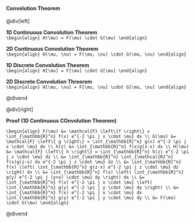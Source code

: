 #### Convolution Theorem

@div[left]

__1D Continuous Convolution Theorem__<br>
`\begin{align} H(\mu) = F(\mu) \cdot G(\mu) \end{align}`

__2D Continuous Convolution Theorem__<br>
`\begin{align} H(\mu, \nu) = F(\mu, \nu) \cdot G(\mu, \nu) \end{align}`

__1D Discrete Convolution Theorem__<br>
`\begin{align} H[\mu] = F[\mu] \cdot G[\mu] \end{align}`

__2D Discrete Convolution Threorem__<br>
`\begin{align} H[\mu, \nu] = F[\mu, \nu] \cdot G[\mu, \nu] \end{align}`

@divend

@div[right]

__Proof (1D Continuous COnvolution Theorem)__

`\begin{align} F(\mu) &= \mathcal{F} \left\{f \right\} = \int_{\mathbb{R}^n} f(x) e^{-2 \pi j x \cdot \mu} dx \\ G(\mu) &= \mathcal{F} \left\{ g \right\} = \int_{\mathbb{R}^n} g(x) e^{-2 \pi j x \cdot \mu} dx \\ h(z) &= \int_{\mathbb{R}^n} f(x)g(z-x) dx \\ H(\mu) &= \mathcal{F} \left\{ h \right\} = \int_{\mathbb{R}^n} h(z) e^{-2 \pi j z \cdot \mu} dz \\ &= \int_{\mathbb{R}^n} \int_{\mathcal{R}^n} f(x)g(z-x) dx e^{-2 \pi j z \cdot \mu} dz \\ &= \int_{\mathbb{R}^n} f(x) \left( \int_{\mathbb{R}^n} g(z-x) e^{-2 \pi j z \cdot \mu} dz \right) dx \\ &= \int_{\mathbb{R}^n} f(x) \left( \int_{\mathbb{R}^n} g(y) e^{-2 \pi j (y+x) \cdot \mu} dy \right) dx \\ &= \int_{\mathbb{R}^n} f(x) e^{-2 \pi j x \cdot \mu} \left( \int_{\mathbb{R}^n} g(y) e^{-2 \pi j y \cdot \mu} dy \right) \\ &= \int_{\mathbb{R}^n} f(x) e^{-2 \pi j x \cdot \mu} dx \int_{\mathbb{R}^n} g(y) e^{-2 \pi j y \cdot \mu} dy \\ &= F(\mu) \cdot G(\mu) \end{align}`

@divend